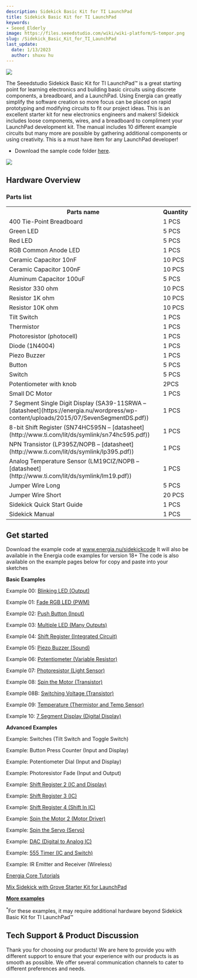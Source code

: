 ```yaml
---
description: Sidekick Basic Kit for TI LaunchPad
title: Sidekick Basic Kit for TI LaunchPad
keywords:
- Seeed_Elderly
image: https://files.seeedstudio.com/wiki/wiki-platform/S-tempor.png
slug: /Sidekick_Basic_Kit_for_TI_LaunchPad
last_update:
  date: 1/13/2023
  author: shuxu hu
---
```

![](https://files.seeedstudio.com/wiki/Sidekick_Basic_Kit_for_TI_LaunchPad/img/Sidekick_Basic_Kit_for_TI_LaunchPad_product_view_1200_s.jpg)

The Seeedstudio Sidekick Basic Kit for TI LaunchPad™ is a great starting point for learning electronics and building basic circuits using discrete components, a breadboard, and a LaunchPad. Using Energia can greatly simplify the software creation so more focus can be placed on rapid prototyping and modifying circuits to fit our project ideas.  This is an excellent starter kit for new electronics engineers and makers!
Sidekick includes loose components, wires, and a breadboard to compliment your LaunchPad development kit. The manual includes 10 different example circuits but many more are possible by gathering additional components or using creativity.  This is a must have item for any LaunchPad developer!

*   Download the sample code folder [here](http://www.energia.nu/sidekickcode).

[![](https://files.seeedstudio.com/wiki/Seeed-WiKi/docs/images/300px-Get_One_Now_Banner-ragular.png)](https://www.seeedstudio.com/Sidekick-Basic-Kit-for-TI-LaunchPad-p-2571.html)

##  Hardware Overview

###  **Parts list**

<table>
<tr>
<th>Parts name   </th>
<th> Quantity
</th></tr>
<tr>
<td>400 Tie-Point Breadboard </td>
<td> 1 PCS
</td></tr>
<tr>
<td>Green LED </td>
<td> 5 PCS
</td></tr>
<tr>
<td>Red LED </td>
<td> 5 PCS
</td></tr>
<tr>
<td>RGB Common Anode LED </td>
<td> 1 PCS
</td></tr>
<tr>
<td>Ceramic Capacitor 10nF </td>
<td> 10 PCS
</td></tr>
<tr>
<td>Ceramic Capacitor 100nF </td>
<td> 10 PCS
</td></tr>
<tr>
<td> Aluminum Capacitor 100uF </td>
<td> 5 PCS
</td></tr>
<tr>
<td>Resistor 330 ohm </td>
<td> 10 PCS
</td></tr>
<tr>
<td>Resistor 1K ohm </td>
<td> 10 PCS
</td></tr>
<tr>
<td>Resistor 10K ohm </td>
<td> 10 PCS
</td></tr>
<tr>
<td>Tilt Switch </td>
<td> 1 PCS
</td></tr>
<tr>
<td>Thermistor </td>
<td> 1 PCS
</td></tr>
<tr>
<td>Photoresistor (photocell) </td>
<td> 1 PCS
</td></tr>
<tr>
<td>Diode (1N4004)</td>
<td> 1 PCS
</td></tr>
<tr>
<td>Piezo Buzzer</td>
<td> 1 PCS
</td></tr>
<tr>
<td>Button </td>
<td> 5 PCS
</td></tr>
<tr>
<td>Switch</td>
<td> 5 PCS
</td></tr>
<tr>
<td>Potentiometer with knob </td>
<td> 2PCS
</td></tr>
<tr>
<td>Small DC Motor</td>
<td> 1 PCS
</td></tr>
<tr>
<td>7 Segment Single Digit Display (SA39-11SRWA – [datasheet](https://energia.nu/wordpress/wp-content/uploads/2015/07/SevenSegmentDS.pdf))</td>
<td> 1 PCS
</td></tr>
<tr>
<td>8-bit Shift Register (SN74HC595N – [datasheet](http://www.ti.com/lit/ds/symlink/sn74hc595.pdf)) </td>
<td> 1 PCS
</td></tr>
<tr>
<td>NPN Transistor (LP395Z/NOPB – [datasheet](http://www.ti.com/lit/ds/symlink/lp395.pdf)) </td>
<td> 1 PCS
</td></tr>
<tr>
<td>Analog Temperature Sensor (LM19CIZ/NOPB – [datasheet](http://www.ti.com/lit/ds/symlink/lm19.pdf)) </td>
<td> 1 PCS
</td></tr>
<tr>
<td>Jumper Wire Long </td>
<td> 5 PCS
</td></tr>
<tr>
<td>Jumper Wire Short</td>
<td> 20 PCS
</td></tr>
<tr>
<td>Sidekick Quick Start Guide </td>
<td> 1 PCS
</td></tr>
<tr>
<td>Sidekick Manual </td>
<td> 1 PCS
</td></tr></table>

##  Get started

Download the example code at www.energia.nu/sidekickcode
It will also be available in the Energia code examples for version 18+
The code is also available on the example pages below for copy and paste into your sketches

**Basic Examples**

Example 00: [Blinking LED (Output)](https://energia.nu/guide/sidekick/sidekick_blink/)

Example 01: [Fade RGB LED (PWM)](https://energia.nu/guide/sidekick/sidekick_fadergbled/)

Example 02: [Push Button (Input)](https://energia.nu/guide/sidekick/sidekick_pushbutton/)

Example 03: [Multiple LED (Many Outputs)](https://energia.nu/guide/sidekick/sidekick_blinkmultiple/)

Example 04: [Shift Register (Integrated Circuit)](https://energia.nu/guide/sidekick/sidekick_shiftregister/)

Example 05: [Piezo Buzzer (Sound)](https://energia.nu/guide/sidekick/sidekick_piezobuzzer/)

Example 06: [Potentiometer (Variable Resistor)](https://energia.nu/guide/sidekick/sidekick_potentiometer/)

Example 07: [Photoresistor (Light Sensor)](https://energia.nu/guide/sidekick/sidekick_photoresistor/)

Example 08: [Spin the Motor (Transistor)](https://energia.nu/guide/sidekick/sidekick_spinmotor/)

Example 08B: [Switching Voltage (Transistor)](https://energia.nu/guide/sidekick/sidekick_switchvoltage/)

Example 09: [Temperature (Thermistor and Temp Sensor)](https://energia.nu/guide/sidekick/sidekick_temperature/)

Example 10: [7 Segment Display (Digital Display)](https://energia.nu/guide/sidekick/sidekick_sevensegmentdisplay/)

**Advanced Examples**

Example: Switches (Tilt Switch and Toggle Switch)

Example: Button Press Counter (Input and Display)

Example: Potentiometer Dial (Input and Display)

Example: Photoresistor Fade (Input and Output)

Example: [Shift Register 2 (IC and Display)](https://energia.nu/guide/sidekick/sidekick_shiftregister2/)

Example: [Shift Register 3 (IC)](https://energia.nu/guide/sidekick/sidekick_shiftregister3/)

Example: [Shift Register 4 (Shift In IC)](https://energia.nu/guide/sidekick/sidekick_shiftregister4/)

Example: [Spin the Motor 2 (Motor Driver)](https://energia.nu/guide/sidekick/sidekick_spinmotor2/)

Example: [Spin the Servo (Servo)](https://energia.nu/guide/sidekick/sidekick_spinservo/)

Example: [DAC (Digital to Analog IC)](https://energia.nu/guide/sidekick/sidekick_dac/)

Example: [555 Timer (IC and Switch)](https://energia.nu/guide/sidekick/sidekick_555timer/)

Example: IR Emitter and Receiver (Wireless)

[Energia Core Tutorials](http://www.energia.nu/guide#tutorials)

[Mix Sidekick with Grove Starter Kit for LaunchPad](https://energia.nu/guide/grove-starter-kit/)

[**More examples**](https://energia.nu/guide/#tutorials)

<sup>*</sup>For these examples, it may require additional hardware beyond Sidekick Basic Kit for TI LaunchPad™

## Tech Support & Product Discussion

Thank you for choosing our products! We are here to provide you with different support to ensure that your experience with our products is as smooth as possible. We offer several communication channels to cater to different preferences and needs.

<div class="button_tech_support_container">
<a href="https://forum.seeedstudio.com/" class="button_forum"></a> 
<a href="https://www.seeedstudio.com/contacts" class="button_email"></a>
</div>

<div class="button_tech_support_container">
<a href="https://discord.gg/eWkprNDMU7" class="button_discord"></a> 
<a href="https://github.com/Seeed-Studio/wiki-documents/discussions/69" class="button_discussion"></a>
</div>
